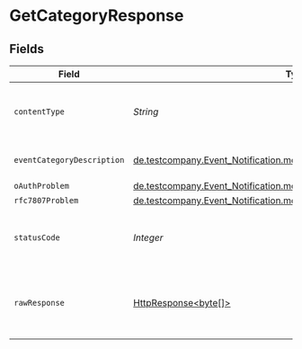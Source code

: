 # GetCategoryResponse


## Fields

| Field                                                                                                                       | Type                                                                                                                        | Required                                                                                                                    | Description                                                                                                                 |
| --------------------------------------------------------------------------------------------------------------------------- | --------------------------------------------------------------------------------------------------------------------------- | --------------------------------------------------------------------------------------------------------------------------- | --------------------------------------------------------------------------------------------------------------------------- |
| `contentType`                                                                                                               | *String*                                                                                                                    | :heavy_check_mark:                                                                                                          | HTTP response content type for this operation                                                                               |
| `eventCategoryDescription`                                                                                                  | [de.testcompany.Event_Notification.models.shared.EventCategoryDescription](../../models/shared/EventCategoryDescription.md) | :heavy_minus_sign:                                                                                                          | Specific Event Category.                                                                                                    |
| `oAuthProblem`                                                                                                              | [de.testcompany.Event_Notification.models.shared.OAuthProblem](../../models/shared/OAuthProblem.md)                         | :heavy_minus_sign:                                                                                                          | Unauthorized                                                                                                                |
| `rfc7807Problem`                                                                                                            | [de.testcompany.Event_Notification.models.shared.Rfc7807Problem](../../models/shared/Rfc7807Problem.md)                     | :heavy_minus_sign:                                                                                                          | Bad Request                                                                                                                 |
| `statusCode`                                                                                                                | *Integer*                                                                                                                   | :heavy_check_mark:                                                                                                          | HTTP response status code for this operation                                                                                |
| `rawResponse`                                                                                                               | [HttpResponse<byte[]>](https://docs.oracle.com/en/java/javase/11/docs/api/java.net.http/java/net/http/HttpResponse.html)    | :heavy_check_mark:                                                                                                          | Raw HTTP response; suitable for custom response parsing                                                                     |